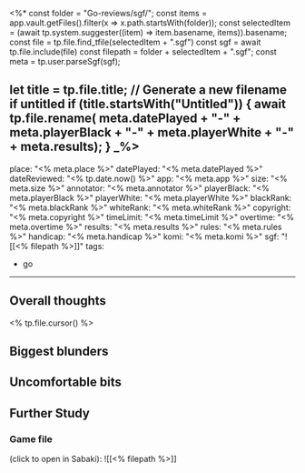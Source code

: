 <%*
const folder = "Go-reviews/sgf/";
const items = app.vault.getFiles().filter(x => x.path.startsWith(folder));
const selectedItem = (await tp.system.suggester((item) => item.basename, items)).basename;
const file = tp.file.find_tfile(selectedItem + ".sgf")
const sgf = await tp.file.include(file)
const filepath = folder + selectedItem + ".sgf";
const meta = tp.user.parseSgf(sgf);

let title = tp.file.title;
// Generate a new filename if untitled
if (title.startsWith("Untitled")) {
    await tp.file.rename(
      meta.datePlayed + "-" 
      + meta.playerBlack + "-" 
      + meta.playerWhite + "-" 
      + meta.results);
}
_%>
---
place: "<% meta.place %>"
datePlayed: "<% meta.datePlayed %>"
dateReviewed: "<% tp.date.now() %>"
app: "<% meta.app %>"
size: "<% meta.size %>"
annotator: "<% meta.annotator %>"
playerBlack: "<% meta.playerBlack %>"
playerWhite: "<% meta.playerWhite %>"
blackRank: "<% meta.blackRank %>"
whiteRank: "<% meta.whiteRank %>"
copyright: "<% meta.copyright %>"
timeLimit: "<% meta.timeLimit %>"
overtime: "<% meta.overtime %>"
results: "<% meta.results %>"
rules: "<% meta.rules %>"
handicap: "<% meta.handicap %>"
komi: "<% meta.komi %>"
sgf: "![[<% filepath %>]]"
tags:
  - go
---

## Overall thoughts

<% tp.file.cursor() %>

## Biggest blunders

## Uncomfortable bits

## Further Study

### Game file
(click to open in Sabaki): ![[<% filepath %>]]

